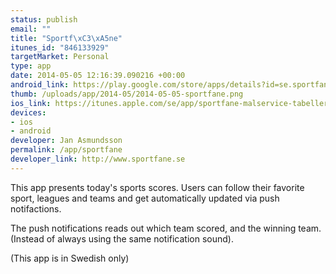 ```yaml
--- 
status: publish
email: ""
title: "Sportf\xC3\xA5ne"
itunes_id: "846133929"
targetMarket: Personal
type: app
date: 2014-05-05 12:16:39.090216 +00:00
android_link: https://play.google.com/store/apps/details?id=se.sportfane.app
thumb: /uploads/app/2014-05/2014-05-05-sportfane.png
ios_link: https://itunes.apple.com/se/app/sportfane-malservice-tabeller/id846133929?mt=8
devices: 
- ios
- android
developer: Jan Asmundsson
permalink: /app/sportfane
developer_link: http://www.sportfane.se
---
```


This app presents today's sports scores.
Users can follow their favorite sport, leagues and teams and get automatically updated via push notifactions.

The push notifications reads out which team scored, and the winning team. (Instead of always using the same notification sound).

(This app is in Swedish only)
